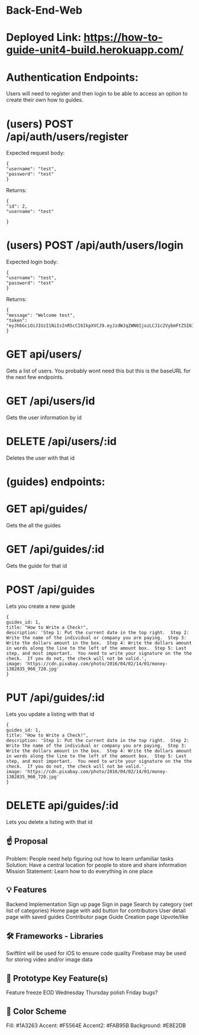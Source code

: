 # Back-End-Web

# Deployed Link: https://how-to-guide-unit4-build.herokuapp.com/

# Authentication Endpoints:

Users will need to register and then login to be able to access an option to create their own how to guides.

# (users) POST /api/auth/users/register

Expected request body: 

```
{
"username": "test",
"password": "test"
} 

```

Returns: 

```
{
"id": 2,
"username": "test"

}

```


# (users) POST /api/auth/users/login

Expected login body:

```
{
"username": "test",
"password": "test"
} 

```

Returns: 

```
{
"message": "Welcome test",
"token": "eyJhbGciOiJIUzI1NiIsInR5cCI6IkpXVCJ9.eyJzdWJqZWN0IjozLCJ1c2VybmFtZSI6IkJpbGx5IiwiaWF0IjoxNTg4MDI2OTg1LCJleHAiOjE1ODgxMTMzODV9.CCW4iB3uIdoYIFcdfb9962TO8YlsrCAv8GhFJcn1hys"
}

```

# GET api/users/

Gets a list of users. You probably wont need this but this is the baseURL for the next few endpoints. 


# GET /api/users/id
Gets the user information by id


# DELETE /api/users/:id
Deletes the user with that id





# (guides) endpoints:

# GET api/guides/
Gets the all the guides


# GET /api/guides/:id
Gets the guide for that id

# POST /api/guides
Lets you create a new guide

```
{
guides_id: 1,
title: "How to Write a Check!",
description: 'Step 1: Put the current date in the top right.  Step 2: Write the name of the individual or company you are paying.  Step 3: Write the dollars amount in the box.  Step 4: Write the dollars amount in words along the line to the left of the amount box.  Step 5: Last step, and most important.  You need to write your signature on the the check.  If you do not, the check will not be valid.',
image: 'https://cdn.pixabay.com/photo/2016/04/02/14/01/money-1302835_960_720.jpg'
}
```

# PUT /api/guides/:id
Lets you update a listing with that id

```
{
guides_id: 1,
title: "How to Write a Check!",
description: 'Step 1: Put the current date in the top right.  Step 2: Write the name of the individual or company you are paying.  Step 3: Write the dollars amount in the box.  Step 4: Write the dollars amount in words along the line to the left of the amount box.  Step 5: Last step, and most important.  You need to write your signature on the the check.  If you do not, the check will not be valid.',
image: 'https://cdn.pixabay.com/photo/2016/04/02/14/01/money-1302835_960_720.jpg'
}
```

# DELETE api/guides/:id
Lets you delete a listing with that id





## ☝️ Proposal
Problem: People need help figuring out how to learn unfamiliar tasks
Solution: Have a central location for people to store and share information
Mission Statement: Learn how to do everything in one place


## 💡 Features
Backend Implementation
Sign up page
Sign in page
Search by category (set list of categories)
Home page with add button for contributors
User detail page with saved guides
Contributor page
Guide Creation page
Upvote/like


## 🛠 Frameworks - Libraries
Swiftlint will be used for iOS to ensure code quality
Firebase may be used for storing video and/or image data


## 🔑 Prototype Key Feature(s)
Feature freeze EOD Wednesday
Thursday polish
Friday bugs?


## 🎨 Color Scheme
Fill: #1A3263
Accent: #F5564E
Accent2: #FAB95B
Background: #E8E2DB